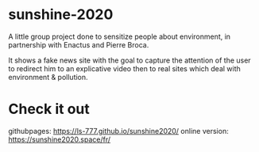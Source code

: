 # sunshine-2020

 A little group project done to sensitize people about environment, in partnership with Enactus and Pierre Broca.

It shows a fake news site with the goal to capture the attention of the user to redirect him to an explicative video then to real sites which deal with environment & pollution.

# Check it out 

githubpages:  https://ls-777.github.io/sunshine2020/
online version:  https://sunshine2020.space/fr/
